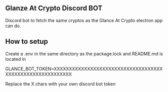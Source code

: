## Glanze At Crypto Discord BOT

Discord bot to fetch the same cryptos as the Glance At Crypto electron app can do.

## How to setup

Create a .env in the same directory as the package.lock and README.md is located in

GLANCE_BOT_TOKEN=XXXXXXXXXXXXXXXXXXXXXXXXXXXXXXXXXXXXXXXXXXXXXXXXXXXXXXXXXX

Replace the X chars with your own discord bot token
